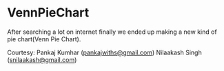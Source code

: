 # VennPieChart
After searching a lot on internet finally we ended up making a new kind of pie chart(Venn Pie Chart).

Courtesy:
Pankaj Kumhar (pankajwiths@gmail.com)
Nilaakash Singh (snilaakash@gmail.com)
